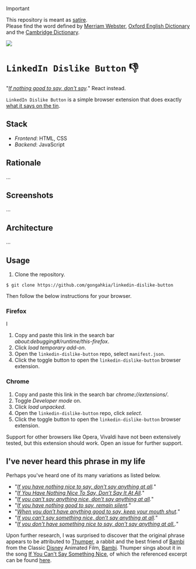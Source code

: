> [!IMPORTANT]  
> This repository is meant as [satire]().  
> Please find the word defined by [Merriam Webster](https://www.merriam-webster.com/dictionary/satire), [Oxford English Dictionary](https://www.oed.com/dictionary/satire_n?tl=true) and the [Cambridge Dictionary](https://dictionary.cambridge.org/dictionary/english/satire).

[![](https://img.shields.io/badge/linkedin_dislike_button_1.0.0-passing-green)](https://github.com/gongahkia/linkedin-dislike-button/releases/tag/1.0.0) 

# `LinkedIn Dislike Button` 👎

"*[If nothing good to say, don't say](#ive-never-heard-this-phrase-in-my-life).*" React instead.

`LinkedIn Dislike Button` is a simple browser extension that does exactly [what it says on the tin](#screenshots).

## Stack

* *Frontend*: HTML, CSS
* *Backend*: JavaScript

## Rationale

...

## Screenshots

...

## Architecture

...

## Usage

1. Clone the repository.

```console
$ git clone https://github.com/gongahkia/linkedin-dislike-button
```

Then follow the below instructions for your browser.

### Firefox
I
1. Copy and paste this link in the search bar *about:debugging#/runtime/this-firefox*.
2. Click *load temporary add-on*.
3. Open the `linkedin-dislike-button` repo, select `manifest.json`.
4. Click the toggle button to open the `linkedin-dislike-button` browser extension.

### Chrome

1. Copy and paste this link in the search bar *chrome://extensions/*.
2. Toggle *Developer mode* on.
3. Click *load unpacked*.
4. Open the `linkedin-dislike-button` repo, click *select*.
5. Click the toggle button to open the `linkedin-dislike-button` browser extension.

Support for other browsers like Opera, Vivaldi have not been extensively tested, but this extension should work. Open an issue for further support.

## I've never heard this phrase in my life

Perhaps you've heard one of its many variations as listed below.

* "*[If you have nothing nice to say, don't say anything at all](https://www.reddit.com/r/unpopularopinion/comments/kn0k1k/the_saying_if_you_have_nothing_nice_to_say_dont/).*"
* "*[If You Have Nothing Nice To Say, Don’t Say It At All](https://medium.com/publishous/if-you-have-nothing-nice-to-say-dont-say-it-at-all-3691aa7bdce8).*"
* "*[If you can't say anything nice, don't say anything at all](https://www.linkedin.com/pulse/you-cant-say-anything-nice-dont-all-jessica-joan-richards-smmxe/).*"
* "*[If you have nothing good to say, remain silent](https://www.facebook.com/muftimenk/posts/if-you-have-nothing-good-to-say-remain-silent-each-time-you-open-your-mouth-to-s/10159055816881971/).*"
* "*[When you don’t have anything good to say, keep your mouth shut](https://www.insidetreasures.com/when-you-dont-have-anything-good-to-say-keep-your-mouth-shut).*"
* "*[If you can’t say something nice, don’t say anything at all](https://www.govloop.com/community/blog/if-you-cant-say-something-nice-dont-say-anything-at-all/).*"
* "*[If you don't have something nice to say, don't say anything at all.](https://www.quora.com/The-saying-goes-If-you-dont-have-something-nice-to-say-dont-say-anything-at-all-Is-this-good-advice).*"

Upon further research, I was surprised to discover that the original phrase appears to be attributed to [Thumper](https://bambi.fandom.com/wiki/Thumper), a rabbit and the best friend of [Bambi](https://bambi.fandom.com/wiki/Bambi_(Character)) from the Classic [Disney](https://bambi.fandom.com/wiki/Walt_Disney) Animated Film, [Bambi](https://bambi.fandom.com/wiki/Bambi_(Film)). Thumper sings about it in the song [If You Can't Say Something Nice](https://bambi.fandom.com/wiki/If_You_Can%27t_Say_Something_Nice), of which the referenced excerpt can be found [here](https://youtu.be/9fYngTUZeUQ?feature=shared).